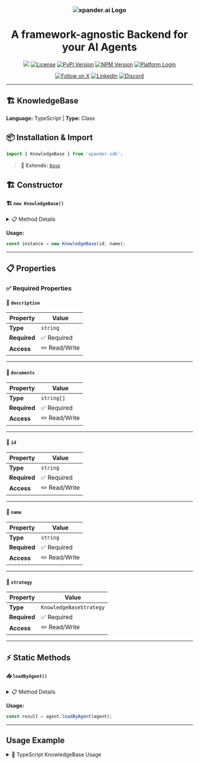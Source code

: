 <h3 align="center">
  <a name="readme-top"></a>
  <picture>
    <source media="(prefers-color-scheme: dark)" srcset="https://assets.xpanderai.io/logo/xpander.ai_dark.png">
    <img
      src="https://assets.xpanderai.io/logo/xpander.ai_light.png"
      style="max-width: 100%; height: auto; width: auto; max-height: 170px;"
      alt="xpander.ai Logo"
    >
  </picture>
</h3>

<div align="center">
  <h1>A framework-agnostic Backend for your AI Agents</h1>

  <a href="https://pepy.tech/projects/xpander-sdk"><img src="https://static.pepy.tech/badge/xpander-sdk/month"></a> 
  <a href="https://github.com/xpander-ai/xpander.ai/blob/main/LICENSE"><img src="https://img.shields.io/github/license/xpander-ai/xpander.ai" alt="License"></a> <a href="https://pypi.org/project/xpander-sdk"><img src="https://img.shields.io/pypi/v/xpander-sdk" alt="PyPI Version"></a> <a href="https://npmjs.com/package/xpander-sdk"><img src="https://img.shields.io/npm/v/xpander-sdk" alt="NPM Version"></a> <a href="https://app.xpander.ai"><img src="https://img.shields.io/badge/platform-login-30a46c" alt="Platform Login"></a>
</div>

<div align="center">
  <p align="center">
<a href="https://x.com/xpander_ai"><img src="https://img.shields.io/badge/Follow%20on%20X-000000?style=for-the-badge&logo=x&logoColor=white" alt="Follow on X" /></a> <a href="https://www.linkedin.com/company/xpander-ai"><img src="https://img.shields.io/badge/Follow%20on%20LinkedIn-0077B5?style=for-the-badge&logo=linkedin&logoColor=white" alt="LinkedIn" /></a> <a href="https://discord.gg/CUcp4WWh5g"><img src="https://img.shields.io/badge/Join%20our%20Discord-5865F2?style=for-the-badge&logo=discord&logoColor=white" alt="Discord" /></a>
  </p>
</div>

---

## 🏗️ KnowledgeBase

**Language:** TypeScript | **Type:** Class

## 📦 Installation & Import

```typescript
import { KnowledgeBase } from 'xpander-sdk';
```

> 🔗 **Extends:** [`Base`](Base.md)

## 🏗️ Constructor

#### 🏗️ `new KnowledgeBase()`

<details>
<summary>📋 Method Details</summary>

**Parameters:**

| Parameter | Type | Required | Description |
|-----------|------|----------|-------------|
| `id` | `string` | ✅ | No description |
| `name` | `string` | ✅ | No description |
| `description` | `string` | ✅ | No description |
| `strategy` | `KnowledgeBaseStrategy` | ✅ | No description |
| `documents` | `string[]` | ✅ | No description |

</details>

**Usage:**

```typescript
const instance = new KnowledgeBase(id, name);
```

---

## 📋 Properties

### ✅ Required Properties

#### 📝 `description`

| Property | Value |
|----------|-------|
| **Type** | `string` |
| **Required** | ✅ Required |
| **Access** | ✏️ Read/Write |

---

#### 📝 `documents`

| Property | Value |
|----------|-------|
| **Type** | `string[]` |
| **Required** | ✅ Required |
| **Access** | ✏️ Read/Write |

---

#### 📝 `id`

| Property | Value |
|----------|-------|
| **Type** | `string` |
| **Required** | ✅ Required |
| **Access** | ✏️ Read/Write |

---

#### 📝 `name`

| Property | Value |
|----------|-------|
| **Type** | `string` |
| **Required** | ✅ Required |
| **Access** | ✏️ Read/Write |

---

#### 📝 `strategy`

| Property | Value |
|----------|-------|
| **Type** | `KnowledgeBaseStrategy` |
| **Required** | ✅ Required |
| **Access** | ✏️ Read/Write |

---

## ⚡ Static Methods

#### 📥 `loadByAgent()`

<details>
<summary>📋 Method Details</summary>

**Parameters:**

| Parameter | Type | Required | Description |
|-----------|------|----------|-------------|
| `agent` | `Agent` | ✅ | No description |

**Returns:** `KnowledgeBase[]`

</details>

**Usage:**

```typescript
const result = agent.loadByAgent(agent);
```

---

## Usage Example

<details>
<summary>📝 TypeScript KnowledgeBase Usage</summary>

```typescript
import { KnowledgeBase } from 'xpander-sdk';

// Create KnowledgeBase instance
const knowledgebase = new KnowledgeBase();


// Access key property: description
const value = knowledgebase.description;
console.log(`description: ${value}`);




console.log("KnowledgeBase ready!");
```

</details>

